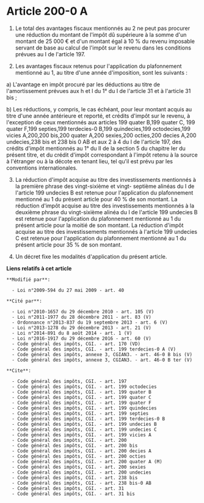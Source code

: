 # Article 200-0 A

1. Le total des avantages fiscaux mentionnés au 2 ne peut pas procurer une réduction du montant de l'impôt dû supérieure à la
somme d'un montant de 25 000 € et d'un montant égal à 10 % du revenu imposable servant de base au calcul de l'impôt sur le
revenu dans les conditions prévues au I de l'article 197.

2. Les avantages fiscaux retenus pour l'application du plafonnement mentionné au 1, au titre d'une année d'imposition, sont
les suivants : 

a) L'avantage en impôt procuré par les déductions au titre de l'amortissement prévues aux h et l du 1° du I de l'article 31
et à l'article 31 bis ; 

b) Les réductions, y compris, le cas échéant, pour leur montant acquis au titre d'une année antérieure et reporté, et crédits
d'impôt sur le revenu, à l'exception de ceux mentionnés aux articles 199 quater B,199 quater C,
199 quater F,199 septies,199 terdecies-0 B,199 quindecies,199 octodecies,199 vicies A,200,200 bis,200 quater A,200 sexies,200
octies,200 decies A,200 undecies,238 bis et 238 bis 0 AB et aux 2 à 4 du I de l'article 197, des crédits d'impôt mentionnés
au 1° du II de la section 5 du chapitre Ier du présent titre, et du crédit d'impôt correspondant à l'impôt retenu à la source
à l'étranger ou à la décote en tenant lieu, tel qu'il est prévu par les conventions internationales. 

3. La réduction d'impôt acquise au titre des investissements mentionnés à la première phrase des vingt-sixième et vingt-
septième alinéas du I de l'article 199 undecies B est retenue pour l'application du plafonnement mentionné au 1 du présent
article pour 40 % de son montant. La réduction d'impôt acquise au titre des investissements mentionnés à la deuxième phrase
du vingt-sixième alinéa du I de l'article 199 undecies B est retenue pour l'application du plafonnement mentionné au 1 du
présent article pour la moitié de son montant. La réduction d'impôt acquise au titre des investissements mentionnés à
l'article 199 undecies C est retenue pour l'application du plafonnement mentionné au 1 du présent article pour 35 % de son
montant. 

4. Un décret fixe les modalités d'application du présent article.

**Liens relatifs à cet article**

	**Modifié par**:

	  - Loi n°2009-594 du 27 mai 2009 - art. 40

	**Cité par**:

	  - Loi n°2010-1657 du 29 décembre 2010 - art. 105 (V)
	  - Loi n°2011-1977 du 28 décembre 2011 - art. 83 (V)
	  - Ordonnance n°2013-837 du 19 septembre 2013 - art. 6 (V)
	  - Loi n°2013-1278 du 29 décembre 2013 - art. 21 (V)
	  - Loi n°2014-891 du 8 août 2014 - art. 1 (V)
	  - Loi n°2016-1917 du 29 décembre 2016 - art. 60 (V)
	  - Code général des impôts, CGI. - art. 170 (VD)
	  - Code général des impôts, CGI. - art. 199 terdecies-0 A (V)
	  - Code général des impôts, annexe 3, CGIAN3. - art. 46-0 B bis (V)
	  - Code général des impôts, annexe 3, CGIAN3. - art. 46-0 B ter (V)

	**Cite**:

	  - Code général des impôts, CGI. - art. 197
	  - Code général des impôts, CGI. - art. 199 octodecies
	  - Code général des impôts, CGI. - art. 199 quater B
	  - Code général des impôts, CGI. - art. 199 quater C
	  - Code général des impôts, CGI. - art. 199 quater F
	  - Code général des impôts, CGI. - art. 199 quindecies
	  - Code général des impôts, CGI. - art. 199 septies
	  - Code général des impôts, CGI. - art. 199 terdecies-0 B
	  - Code général des impôts, CGI. - art. 199 undecies B
	  - Code général des impôts, CGI. - art. 199 undecies C
	  - Code général des impôts, CGI. - art. 199 vicies A
	  - Code général des impôts, CGI. - art. 200
	  - Code général des impôts, CGI. - art. 200 bis
	  - Code général des impôts, CGI. - art. 200 decies A
	  - Code général des impôts, CGI. - art. 200 octies
	  - Code général des impôts, CGI. - art. 200 quater A (M)
	  - Code général des impôts, CGI. - art. 200 sexies
	  - Code général des impôts, CGI. - art. 200 undecies
	  - Code général des impôts, CGI. - art. 238 bis
	  - Code général des impôts, CGI. - art. 238 bis-0 AB
	  - Code général des impôts, CGI. - art. 31
	  - Code général des impôts, CGI. - art. 31 bis
